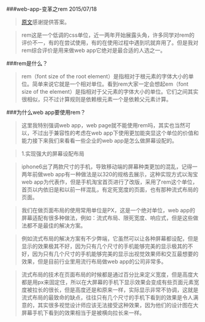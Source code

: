 ###web-app-变革之rem 2015/07/18

>[原文](http://520ued.com/article/549125815f85b6b44ca20b2b)感谢提供答案。

>rem这是一个低调的css单位，近一两年开始展露头角，许多同学对rem的评价不一，有的在尝试使用，有的在使用过程中遇到坑就弃用了。但是我对rem综合评价是用来做web app它绝对是最合适的人选之一。

###rem是什么？
>rem（font size of the root element）是指相对于根元素的字体大小的单位。简单来说它就是一个相对单位。看到rem大家一定会想起em（font size of the element）是指相对于父元素的字体大小的单位。它们之间其实很相似，只不过计算规则是依赖根元素一个是依赖父元素计算。

###为什么web app要使用rem？
>这里我特别强调web app，web page就不能使用rem吗，其实也当然可以，不过出于兼容性的考虑在web app下使用更加能突显这个单位的价值和能力接下来我们来看看一些企业的web app是怎么做屏幕设配的。

>1.实现强大的屏幕设配布局

>iphone6出了两款尺寸的手机，导致移动端的屏幕种类更加的混乱，记得一两年前做web app有一种做法是以320的规格去展示，这种实现方式以淘宝web app为代表作，但是手机淘宝首页进行了改版，采用了rem这个单位，首页以内依旧是和以前一样混乱，有定死宽度的页面，也有那种流式布局的页面。

>我们在做页面布局的使用常用单位是PX，这是一个绝对单位，web app的屏幕适配有很多种做法，例如：流式布局、限死宽度、响应式，但是这些做法都不是最佳的解决方案。

>例如流式布局的解决方案有不少弊端，它虽然可以让各种屏幕都设配，但是显示的效果极其不好，因为只有几个尺寸的手机能够完美的显示极其的不好，因为只有几个尺寸的手机能够完美的显示出视觉效果师和交互最想要的效果，但是目前行业里用流行布局做web app的公司非常多。

>流式布局的技术在页面布局的时候都是通过百分比来定义宽度，但是高度大都是用px来固定住，所以在大屏幕的手机下显示效果会变成有些页面元素宽度被拉长的很长，但是高度还是和原来一样，实际显示非常不协调，这就是流式布局的最致命的缺点，往往只有几个尺寸的手机下看到的效果是令人满意的，其实很多视觉设计师应该无法接受这种效果，因为他们的设计图在大屏幕手机下看到的效果相当于是被横向拉长来一样。